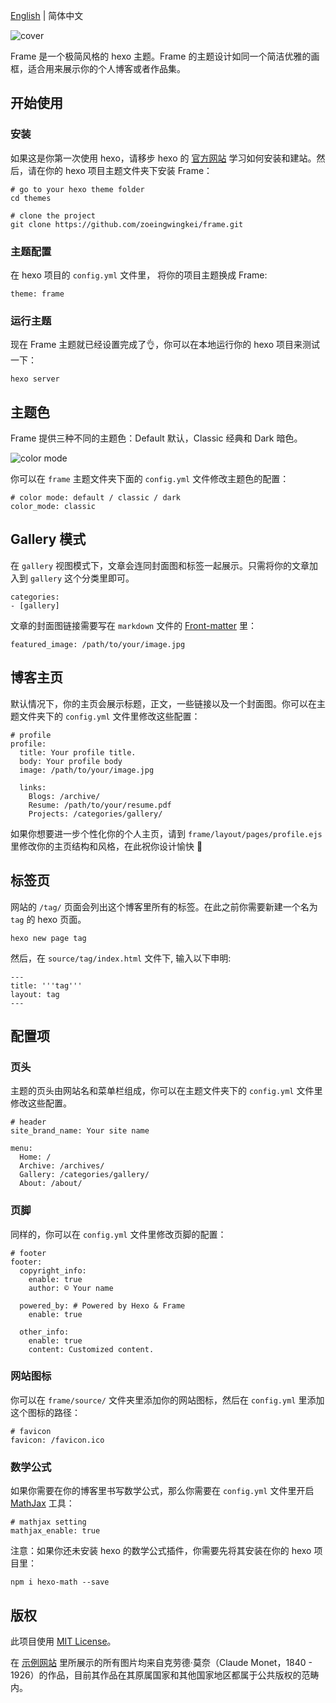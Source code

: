 [English](README.md) | 简体中文

![cover](https://clio-space-1300725494.cos.ap-guangzhou.myqcloud.com/frame/featured_img/hexo_cover.jpg)

Frame 是一个极简风格的 hexo 主题。Frame 的主题设计如同一个简洁优雅的画框，适合用来展示你的个人博客或者作品集。

## 开始使用

### 安装

如果这是你第一次使用 hexo，请移步 hexo 的 [官方网站](https://hexo.io/zh-cn/) 学习如何安装和建站。然后，请在你的 hexo 项目主题文件夹下安装 Frame：

```
# go to your hexo theme folder
cd themes

# clone the project
git clone https://github.com/zoeingwingkei/frame.git
```

### 主题配置

在 hexo 项目的 `config.yml` 文件里， 将你的项目主题换成 Frame:

```
theme: frame
```

### 运行主题

现在 Frame 主题就已经设置完成了👌，你可以在本地运行你的 hexo 项目来测试一下：

```
hexo server
```

## 主题色

Frame 提供三种不同的主题色：Default 默认，Classic 经典和 Dark 暗色。

![color mode](https://clio-space-1300725494.cos.ap-guangzhou.myqcloud.com/frame/featured_img/color_mode.jpg)

你可以在 `frame` 主题文件夹下面的 `config.yml` 文件修改主题色的配置：

```
# color mode: default / classic / dark
color_mode: classic
```

## Gallery 模式

在 `gallery` 视图模式下，文章会连同封面图和标签一起展示。只需将你的文章加入到 `gallery` 这个分类里即可。

```
categories:
- [gallery]
```
文章的封面图链接需要写在 `markdown` 文件的 [Front-matter](https://hexo.io/zh-cn/docs/front-matter) 里：

```
featured_image: /path/to/your/image.jpg 
```

## 博客主页

默认情况下，你的主页会展示标题，正文，一些链接以及一个封面图。你可以在主题文件夹下的 `config.yml` 文件里修改这些配置： 

```
# profile
profile:
  title: Your profile title.
  body: Your profile body
  image: /path/to/your/image.jpg 

  links:
  	Blogs: /archive/
  	Resume: /path/to/your/resume.pdf
  	Projects: /categories/gallery/
```

如果你想要进一步个性化你的个人主页，请到 `frame/layout/pages/profile.ejs` 里修改你的主页结构和风格，在此祝你设计愉快 🙌

## 标签页

网站的 `/tag/` 页面会列出这个博客里所有的标签。在此之前你需要新建一个名为 `tag` 的 hexo 页面。

```
hexo new page tag
```

然后，在 `source/tag/index.html` 文件下, 输入以下申明:

```
---
title: '''tag'''
layout: tag
---
```

## 配置项

### 页头

主题的页头由网站名和菜单栏组成，你可以在主题文件夹下的 `config.yml` 文件里修改这些配置。

```
# header
site_brand_name: Your site name

menu:
  Home: /
  Archive: /archives/
  Gallery: /categories/gallery/
  About: /about/
```

### 页脚

同样的，你可以在 `config.yml` 文件里修改页脚的配置： 

```
# footer
footer:
  copyright_info:
    enable: true
    author: © Your name

  powered_by: # Powered by Hexo & Frame
    enable: true

  other_info:
    enable: true
    content: Customized content.
```

### 网站图标

你可以在 `frame/source/` 文件夹里添加你的网站图标，然后在 `config.yml` 里添加这个图标的路径：

```
# favicon
favicon: /favicon.ico
```

### 数学公式

如果你需要在你的博客里书写数学公式，那么你需要在 `config.yml` 文件里开启 [MathJax](*https://github.com/hexojs/hexo-math*) 工具：

```
# mathjax setting
mathjax_enable: true
```
注意：如果你还未安装 hexo 的数学公式插件，你需要先将其安装在你的 hexo 项目里：

```
npm i hexo-math --save
```

## 版权

此项目使用 [MIT License](https://opensource.org/licenses/MIT)。

在 [示例网站](https://frame.zhangyongqi.com) 里所展示的所有图片均来自克劳德·莫奈（Claude Monet，1840 - 1926）的作品，目前其作品在其原属国家和其他国家地区都属于公共版权的范畴内。